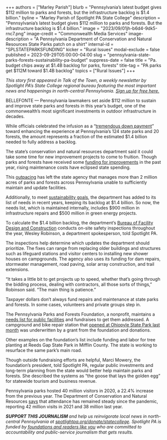 +++
authors = ["Marley Parish"]
blurb = "Pennsylvania’s latest budget gives $112 million to parks and forests, but the infrastructure backlog is $1.4 billion."
byline = "Marley Parish of Spotlight PA State College"
description = "Pennsylvania’s latest budget gives $112 million to parks and forests. But the infrastructure backlog is $1.4 billion."
image = "2023/09/01jh-b6d4-9dk5-rnc7.png"
image-credit = "Commonwealth Media Services"
image-description = "A Pennsylvania Department of Conservation and Natural Resources State Parks patch on a shirt"
internal-id = "SPLSTATEPARKSFUNDING"
kicker = "Rural Issues"
modal-exclude = false
published = 2023-09-29T05:00:00-04:00
slug = "pennsylvania-state-parks-forests-sustainability-pa-budget"
suppress-date = false
title = "Pa. budget chips away at $1.4B backlog for parks, forests"
title-tag = "PA parks get $112M toward $1.4B backlog"
topics = ["Rural Issues"]
+++

<em>This story first appeared in Talk of the Town, a weekly newsletter by Spotlight PA’s State College regional bureau featuring the most important news and happenings in north-central Pennsylvania. </em><a href="https://www.spotlightpa.org/newsletters/talkofthetown"><em>Sign up for free here.</em></a><em></em>

BELLEFONTE — Pennsylvania lawmakers set aside $112 million to sustain and improve state parks and forests in this year’s budget, one of the commonwealth’s most significant investments in outdoor infrastructure in decades.

While officials celebrated the infusion as a “<a href="https://dced.pa.gov/newsroom/governor-shapiro-launches-pennsylvania-office-of-outdoor-recreation-highlights-largest-budget-investment-in-state-parks-and-forests-in-decades/#:~:text=Governor%20Shapiro%20is%20making%20a%20tremendous%20down%20payment%20on%20our%20ability%20to%20improve%20visitor%20experiences%20at%20our%20state%20parks%20and%20forests%2C%E2%80%9D%20DCNR%20Secretary%20Cindy%20Adams%20Dunn%20said.%20%E2%80%9CIt%E2%80%99s%20our%20public%20lands%20and%20trails%20that%20are%20the%20backbone%20that%20supports%20our%20outdoor%20recreation%20economy.">tremendous down payment</a>” toward enhancing the experience at Pennsylvania’s 124 state parks and 20 forests, the amount represents a fraction of the estimated $1.4 billion needed to fully address a backlog.

The state’s conservation and natural resources department said it could take some time for new improvement projects to come to fruition. Though parks and forests have received some <a href="https://www.inquirer.com/news/pennsylvania-budget-conservation-american-rescue-plan-20220714.html">funding for improvements</a> in the past year, rising maintenance costs have eclipsed state spending.

This <a href="https://whyy.org/articles/new-report-says-pa-state-parks-funding-hasnt-kept-pace-with-inflation/">outpacing</a> has left the state agency that manages more than 2 million acres of parks and forests across Pennsylvania unable to sufficiently maintain and update facilities.

Additionally, to meet <a href="https://www.dcnr.pa.gov/Conservation/SustainablePractices/pages/default.aspx#:~:text=Renewable%20Energy%20Use%20and%20Energy,from%20renewable%20sources%20by%202030.">sustainability goals</a>, the department has added to its list of needs in recent years, keeping its backlog at $1.4 billion. So now, the needs list, which is maintained internally, includes $900 million in infrastructure repairs and $500 million in green energy projects.

<script src="https://www.spotlightpa.org/embed.js" async></script><div data-spl-embed-version="1" data-spl-src="https://www.spotlightpa.org/embeds/newsletter/?cta=Sign%20up%20for%20our%20new%20regional%20newsletter%2C%20%3Cb%3ETalk%20of%20the%20Town%3C%2Fb%3E%2C%20and%20get%20all%20the%20news%20and%20notes%20from%20State%20College%20and%20north-central%20PA.&button=Sign%20Up%20Now&preselect=state_college&eyebrow=DON'T%20MISS%20A%20BEAT"></div>

To calculate the $1.4 billion backlog, the department’s <a href="https://www.dcnr.pa.gov/about/Pages/Facility-Design-and-Construction.aspx">Bureau of Facility Design and Construction</a> conducts on-site safety inspections throughout the year, Wesley Robinson, a department spokesperson, told Spotlight PA.

The inspections help determine which updates the department should prioritize. The fixes can range from replacing older buildings and structures such as lifeguard stations and visitor centers to installing new shower houses on campgrounds. The agency also uses its funding for dam repairs, stormwater management, road paving, solar array construction, and trail extensions.

“It takes a little bit to get projects up to speed, whether that’s going through the bidding process, dealing with contractors, all those sorts of things,” Robinson said. “The main thing is patience.”

Taxpayer dollars don’t always fund repairs and maintenance at state parks and forests. In some cases, volunteers and private groups step in.

The Pennsylvania Parks and Forests Foundation, a nonprofit, maintains a <a href="https://paparksandforests.org/support/needs-list/">needs list for public facilities</a> and fundraises to get them addressed. A campground and bike repair station that <a href="https://paparksandforests.org/high-bridge-campground-now-open-along-the-great-allegheny-passage-trail/">opened at Ohiopyle State Park last month</a> was underwritten by a grant from the foundation and donations.

Other examples on the foundation’s list include funding and labor for tree planting at Reeds Gap State Park in Mifflin County. The state is working to resurface the same park’s main road.

<script src="https://www.spotlightpa.org/embed.js" async></script><div data-spl-embed-version="1" data-spl-src="https://www.spotlightpa.org/embeds/donate/"></div>

Though outside fundraising efforts are helpful, Marci Mowery, the foundation’s president, told Spotlight PA, regular public investments and long-term planning from the state would better help maintain parks and forests. She described the systems as “the goose that lays the golden egg” for statewide tourism and business revenue.

Pennsylvania parks hosted 40 million visitors in 2020, a 22.4% increase from the previous year. The Department of Conservation and Natural Resources <a href="https://www.dcnr.pa.gov/GoodNatured/pages/Article.aspx?post=224">says</a> that attendance has remained steady since the pandemic, reporting 42 million visits in 2021 and 38 million last year.

<strong><em>SUPPORT THIS JOURNALISM </em></strong><em>and help us reinvigorate local news in north-central Pennsylvania at </em><a href="https://www.spotlightpa.org/donate/statecollege"><em>spotlightpa.org/donate/statecollege</em></a><em>. Spotlight PA is funded by </em><a href="https://www.spotlightpa.org/support"><em>foundations and readers like you</em></a><em> who are committed to accountability and public-service journalism that gets results.</em>

